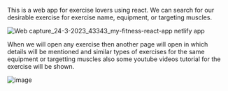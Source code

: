 This is a web app for exercise lovers using react. We can search for our desirable exercise for exercise name, equipment, or targeting muscles.


 

![Web capture_24-3-2023_43343_my-fitness-react-app netlify app](https://user-images.githubusercontent.com/68174693/227384159-4a30f3e0-b20b-4f0c-b146-be7e2092e0b7.jpeg)


When we will open any exercise then another page will open in which details will be mentioned and similar types of exercises for the same equipment or targetting muscles also some youtube videos tutorial for the exercise will be shown.




![image](https://user-images.githubusercontent.com/68174693/227384253-d7526d60-bafb-4180-a99c-606c51bc5c48.png)
